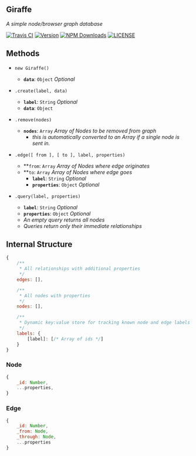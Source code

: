 Giraffe
---
_A simple node/browser graph database_

[![Travis CI](https://img.shields.io/travis/tbremer/Giraffe.svg?style=flat-square)](https://travis-ci.org/tbremer/Giraffe)
[![Version](https://img.shields.io/npm/v/Giraffe.svg?style=flat-square)](https://www.npmjs.com/package/Giraffe)
[![NPM Downloads](https://img.shields.io/npm/dm/Giraffe.svg?style=flat-square)](https://www.npmjs.com/package/Giraffe)
[![LICENSE](https://img.shields.io/npm/l/Giraffe.svg?style=flat-square)](https://github.com/tbremer/Giraffe/blob/master/LICENSE)

## Methods
- `new Giraffe()`
	- **`data`**: `Object` _Optional_

- `.create(label, data)`
	- **`label`**: `String` _Optional_
	- **`data`**: `Object`

- `.remove(nodes)`
  - **`nodes`**: `Array` _Array of Nodes to be removed from graph_
    - _this is automatically converted to an Array if a single node is sent in._

- `.edge([ from ], [ to ], label, properties)`
  - **`from`: `Array` _Array of Nodes where edge originates_
  - **`to`: `Array` _Array of Nodes where edge goes_
	- **`label`**: `String` _Optional_
	- **`properties`**: `Object` _Optional_

- `.query(label, properties)`
	- **`label`**: `String` _Optional_
	- **`properties`**: `Object` _Optional_
  - _An empty query returns all nodes_
  - _Queries return only their immediate relationships_


## Internal Structure
```javascript
{
	/**
	 * All relationships with additional properties
	 */
	edges: [],

	/**
	 * All nodes with properties
	 */
	nodes: [],

	/**
	 * Dynamic key:value store for tracking known node and edge labels
	 */
	labels: {
		[label]: [/* Array of ids */]
	}
}
```

### Node
```javascript
{
	_id: Number,
	...properties,
}
```


### Edge
```Javascript
{
	_id: Number,
	_from: Node,
	_through: Node,
	...properties
}
```

